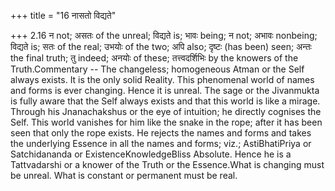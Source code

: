 +++
title = "16 नासतो विद्यते"

+++
2.16 न not; असतः of the unreal; विद्यते is; भावः being; न not; अभावः
nonbeing; विद्यते is; सतः of the real; उभयोः of the two; अपि also;
दृष्टः (has been) seen; अन्तः the final truth; तु indeed; अनयोः of
these; तत्त्वदर्शिभिः by the knowers of the Truth.Commentary -- The
changeless; homogeneous Atman or the Self always exists. It is the only
solid Reality. This phenomenal world of names and forms is ever
changing. Hence it is unreal. The sage or the Jivanmukta is fully aware
that the Self always exists and that this world is like a mirage.
Through his Jnanachakshus or the eye of intuition; he directly cognises
the Self. This world vanishes for him like the snake in the rope; after
it has been seen that only the rope exists. He rejects the names and
forms and takes the underlying Essence in all the names and forms; viz.;
AstiBhatiPriya or Satchidananda or ExistenceKnowledgeBliss Absolute.
Hence he is a Tattvadarshi or a knower of the Truth or the Essence.What
is changing must be unreal. What is constant or permanent must be real.
